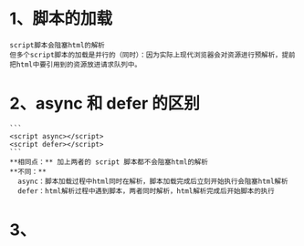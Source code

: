 # 1、脚本的加载
    script脚本会阻塞html的解析
    但多个script脚本的加载是并行的（同时）：因为实际上现代浏览器会对资源进行预解析，提前把html中要引用到的资源放进请求队列中。

# 2、async 和 defer 的区别
    ```
    <script async></script>
    <script defer></script>
    ```
    **相同点：** 加上两者的 script 脚本都不会阻塞html的解析
    **不同：**
      async：脚本加载过程中html同时在解析，脚本加载完成后立刻开始执行会阻塞html解析
      defer：html解析过程中遇到脚本，两者同时解析，html解析完成后开始脚本的执行

# 3、

